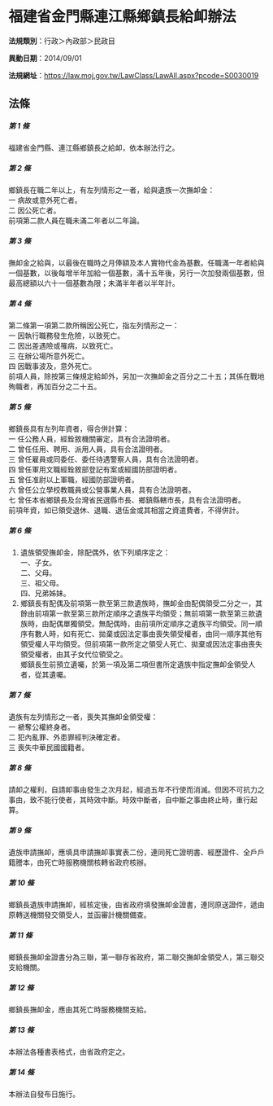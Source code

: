 # 福建省金門縣連江縣鄉鎮長給卹辦法

**法規類別**：行政＞內政部＞民政目

**異動日期**：2014/09/01  

**法規網址**：https://law.moj.gov.tw/LawClass/LawAll.aspx?pcode=S0030019





## 法條
##### 第 1 條
福建省金門縣、連江縣鄉鎮長之給卹，依本辦法行之。

##### 第 2 條
鄉鎮長在職二年以上，有左列情形之一者，給與遺族一次撫卹金：  
一  病故或意外死亡者。  
二  因公死亡者。  
前項第二款人員在職未滿二年者以二年論。  

##### 第 3 條
撫卹金之給與，以最後在職時之月俸額及本人實物代金為基數。任職滿一年者給與一個基數，以後每增半年加給一個基數，滿十五年後，另行一次加發兩個基數，但最高總額以六十一個基數為限；未滿半年者以半年計。

##### 第 4 條
第二條第一項第二款所稱因公死亡，指左列情形之一：  
一  因執行職務發生危險，以致死亡。  
二  因出差遇險或罹病，以致死亡。  
三  在辦公場所意外死亡。  
四  因戰事波及，意外死亡。  
前項人員，除按第三條規定給卹外，另加一次撫卹金之百分之二十五；其係在戰地殉職者，再加百分之二十五。  

##### 第 5 條
鄉鎮長具有左列年資者，得合併計算：  
一  任公務人員，經銓敘機關審定，具有合法證明者。  
二  曾任任用、聘用、派用人員，具有合法證明者。  
三  曾任雇員或同委任、委任待遇警察人員，具有合法證明者。  
四  曾任軍用文職經銓敘部登記有案或經國防部證明者。  
五  曾任准尉以上軍職，經國防部證明者。  
六  曾任公立學校教職員或公營事業人員，具有合法證明者。  
七  曾任本省鄉鎮長及台灣省民選縣市長、鄉鎮縣轄市長，具有合法證明者。  
前項年資，如已領受退休、退職、退伍金或其相當之資遣費者，不得併計。  

##### 第 6 條
1. 遺族領受撫卹金，除配偶外，依下列順序定之：  
一、子女。  
二、父母。  
三、祖父母。  
四、兄弟姊妹。
1. 鄉鎮長有配偶及前項第一款至第三款遺族時，撫卹金由配偶領受二分之一，其餘由前項第一款至第三款所定順序之遺族平均領受；無前項第一款至第三款遺族時，由配偶單獨領受。無配偶時，由前項所定順序之遺族平均領受。同一順序有數人時，如有死亡、拋棄或因法定事由喪失領受權者，由同一順序其他有領受權人平均領受。但前項第一款所定之領受人死亡、拋棄或因法定事由喪失領受權者，由其子女代位領受之。  
鄉鎮長生前預立遺囑，於第一項及第二項但書所定遺族中指定撫卹金領受人者，從其遺囑。

##### 第 7 條
遺族有左列情形之一者，喪失其撫卹金領受權：  
一  褫奪公權終身者。  
二  犯內亂罪、外患罪經判決確定者。  
三  喪失中華民國國籍者。  

##### 第 8 條
請卹之權利，自請卹事由發生之次月起，經過五年不行使而消滅。但因不可抗力之事由，致不能行使者，其時效中斷。時效中斷者，自中斷之事由終止時，重行起算。

##### 第 9 條
遺族申請撫卹，應填具申請撫卹事實表二份，連同死亡證明書、經歷證件、全戶戶籍謄本，由死亡時服務機關核轉省政府核辦。

##### 第 10 條
鄉鎮長遺族申請撫卹，經核定後，由省政府填發撫卹金證書，連同原送證件，遞由原轉送機關發交領受人，並函審計機關備查。

##### 第 11 條
鄉鎮長撫卹金證書分為三聯，第一聯存省政府，第二聯交撫卹金領受人，第三聯交支給機關。

##### 第 12 條
鄉鎮長撫卹金，應由其死亡時服務機關支給。

##### 第 13 條
本辦法各種書表格式，由省政府定之。

##### 第 14 條
本辦法自發布日施行。


